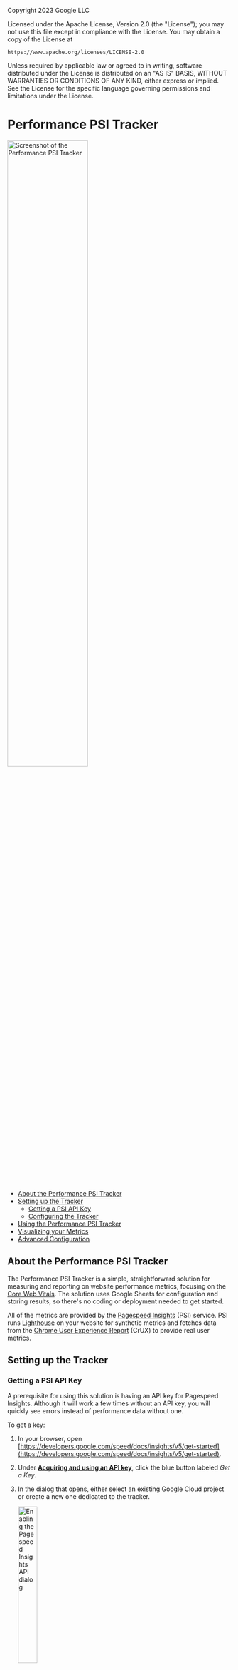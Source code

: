 Copyright 2023 Google LLC

Licensed under the Apache License, Version 2.0 (the "License");
you may not use this file except in compliance with the License.
You may obtain a copy of the License at

    https://www.apache.org/licenses/LICENSE-2.0

Unless required by applicable law or agreed to in writing, software
distributed under the License is distributed on an "AS IS" BASIS,
WITHOUT WARRANTIES OR CONDITIONS OF ANY KIND, either express or implied.
See the License for the specific language governing permissions and
limitations under the License.

# Performance PSI Tracker

<img src="./imgs/psi_tracker_screenshot.webp" alt="Screenshot of the Performance PSI Tracker" width="60%" >

* [About the Performance PSI Tracker](#about-the-performance-psi-tracker)
* [Setting up the Tracker](#setting-up-the-tracker)
    - [Getting a PSI API Key](#getting-a-psi-api-key)
    - [Configuring the Tracker](#configuring-the-tracker)
* [Using the Performance PSI Tracker](#using-the-performance-psi-tracker)
* [Visualizing your Metrics](#visualizing-your-metrics)
* [Advanced Configuration](#advanced-configuration)

## About the Performance PSI Tracker

The Performance PSI Tracker is a simple, straightforward solution for measuring
and reporting on website performance metrics, focusing on the
[Core Web Vitals](https://web.dev/vitals). The solution uses Google Sheets for
configuration and storing results, so there's no coding or deployment needed to
get started.

All of the metrics are provided by the
[Pagespeed Insights](https://developers.google.com/speed/docs/insights/v5/about)
(PSI) service. PSI runs
[Lighthouse](https://developer.chrome.com/docs/lighthouse/overview/)
on your website for synthetic metrics and fetches data from the
[Chrome User Experience Report](https://developer.chrome.com/docs/crux/) (CrUX)
to provide real user metrics.

## Setting up the Tracker

### Getting a PSI API Key

A prerequisite for using this solution is having an API key for Pagespeed
Insights. Although it will work a few times without an API key, you will quickly
see errors instead of performance data without one.

To get a key:

1. In your browser, open
[https://developers.google.com/speed/docs/insights/v5/get-started](https://developers.google.com/speed/docs/insights/v5/get-started).
1. Under **[Acquiring and using an API key](https://developers.google.com/speed/docs/insights/v5/get-started#APIKey)**,
   click the blue button labeled _Get a Key_.
1. In the dialog that opens, either select an existing Google Cloud project or
   create a new one dedicated to the tracker.

   <img src="./imgs/api_key_step_1.webp" alt="Enabling the Pagespeed Insights API dialog" width="30%">

1. Agree to the Terms and Conditions, and then click **NEXT** to create the API
   key.
1. Once the key is created, click the **SHOW KEY** button to reveal your API
   key.

   <img src="./imgs/api_key_step_2.webp" alt="You're all set dialog after generating a PSI API key" width="30%">

1. Use the copy icon to copy your API key to the clip board. You can also find
   the key in the [_APIs & Services_ section](https://console.cloud.google.com/apis/credentials)
   of the Google Cloud Console for the project you chose.

> [!IMPORTANT]
> The API key you created can be used for _any_ Google API. It is suggested
> that you restrict the key to specific APIs (namely, Pagespeed Insights)
> for better security.

### Configuring the Tracker

The first step to configure the tracker is making a copy of the sheet, which you
can find here &#129046;
[https://docs.google.com/spreadsheets/d/1Ip5w-d4et3I6l59qqz2RI0MKPAsG6Bf_BpVD-o7KVkc/edit#gid=0](https://docs.google.com/spreadsheets/d/1Ip5w-d4et3I6l59qqz2RI0MKPAsG6Bf_BpVD-o7KVkc/edit#gid=0)

To make a copy, select the **Make a copy** item from the _File_ menu. The
related App Script file, that the copy dialog warns about, is necessary for the
solution to work.

The steps to configure the tracker are outlined on the _Config_ tab of the
Sheet. More detailed instructions follow:

1. Paste the API key you created before starting into cell B6, below the label
   _API Key for PSI+CrUX (necessary for CrUX and for automated PSI)_.

   <img src="./imgs/config_step_1.webp" alt="Screenshot of the cell in the tracker for the PSI API key with a red arrow pointing at it." width="25%">

1. In the cells on the right of the sheet, enter the details of the websites
   you want to track. The columns have the following uses:
   * **Label** - a free-text label to help tell URLs apart. It can also be used
     in reports as a filter.
   * **URL** - the actual URL to track. Be sure to include the `https` or
     `http` at the start.
   * **Device** - the device type to use with Lighthouse and when querying
     CrUX. The options are "Mobile", "Desktop", or "Mobile and Desktop". Using
     any other values will result in the URL not being sent to PSI and the
     status never changing from 🔃.
   * **URL/Origin** - whether to query CrUX for data for the specific URL or
     for the entire origin. The options are "URL" or "Origin". Any other values
     will result in no CrUX data being saved for the URL.
   * **Active** - a checkbox to signal whether the URL should be included in the
     tracking. When adding a new row, be sure to use a checkbox here to ensure
     the value is correctly recognized.
   * **Status** - shows which state the tracker is in with regards to the URL
     in that row. This is updated by the tracker, and doesn't need to be set
     manually.
1. Click the **Authorize script** button. If a pop-up is shown, review the
   permissions being requested and then authorize the app to run on your behalf.
1. Click the **Call PSI API** button to test your configuration. This should
   result in a number of toasts being shown at the bottom right of the sheet,
   with the final toast saying to check the results sheet.

   <img src="./imgs/psi_tracker_toast.webp" alt="Google Sheets notification toast saying 'Received Data. Parsing information - Check the Results sheet'." width="25%">

1. If the Results sheet is properly populated after clicking the **Call PSI
   API** button, click the **Set PSI daily trigger** button to start daily
   measurement.

   <img src="./imgs/psi_tracker_results.webp" alt="Screenshot of the Performance PSI Tracker Results tab with metrics for multiple days." width="50%">

Following these steps should result in the Results tab being updated daily with
new performance metrics. The rest of the settings on the sheet are for advanced
users and detailed below.

## Using the Performance PSI Tracker

Once everything is set up, the Results tab is populated daily providing a steady
stream of performance data.

The CrUX-related columns in the Results are automatically color coded for you
based on the [official thresholds from web.dev](https://web.dev/vitals/).
<span style="background: #b7e1cd">Green</span> is good;
<span style="background: #fff2cc">Yellow</span> is Needs Improvement;
<span style="background: #f4cccc">Red</span> is Poor.

To review the progress of a single page, you can add a data filter to the first
row of the Results tab. Depending on how you have labeled your pages in the
Config, you can either use the URL column or the Label column as the filter. If
you wish to review multiple pages, the page labels are often a better
choice. Please refer to the [Google Sheets documentation on
filtering](https://support.google.com/docs/answer/3540681) for more
information. Using just the color coding, you should be able to see if your
pages are regressing in a significant way.

If you are planning on using the Lighthouse metrics for tracking, we suggest
adding your own conditional formatting to the relevant columns to make it easier
to see how your site is performing. Please see the [Google Sheets documentation
on conditional
formatting](https://support.google.com/docs/answer/78413?hl=en&co=GENIE.Platform%3DDesktop&oco=0)
for more information.

> [!WARNING] 
> There are two buttons at the bottom of the Config worksheet that
> can be destructive to any changes you've made to the Tracker.
>
> **Reset** will replace all of the URLs entered in the Config worksheet with a
> standard set of URLs from web.dev.
>
> **Delete** will delete all of the data in the Results worksheet.

## Visualizing Your Metrics

### Visualizing with Google Sheets

Adding charts directly to the PSI Performance Tracker is an easy option for
getting started with visualization.

Some things to note when creating charts in the Tracker:

* Do not add charts to the config or results tab directly. This can cause the
  tool to stop working until they are removed.
* You cannot plot multiple sites separately using the raw results.
* Copying parts of the results is useful for one-off charts to identify
  historical trends, but not useful for ongoing tracking.

To prepare your data for visualization, the simplest option is to create a pivot
table. If done correctly, it will update automatically every day the
measurements are made. We suggest pulling all of the results into the pivot
table to avoid having multiple versions that may become out of date.

To create the pivot table:

1. From the _Insert_ menu, select _Pivot table_.
1. In the **Data Range** field, enter `Results!A:AI`.
1. Ensure **New Sheet** is selected under _Insert to_.
1. Click **Create**.

   <img src="./imgs/create_pivot_table.webp" alt="The Create Pivot Table dialog in Google Sheets showing the range to use for creating charts." width="30%">

1. Add the _Date_ field to the Rows section of the Pivot table editor.
1. Add the _Label_ field to the Columns section of the Pivot table editor.
1. Add the metric columns you want to chart to the Values section of the Pivot
   table editor.

   <img src="./imgs/pivot_config.webp" alt="The Google Sheets Pivot table editor with Date as Rows, Label as Columns, and CrUX LCP as Values." width="30%">

To create a chart, with a cell of the pivot table selected, select the _Insert >
Chart_ menu item. This will insert a chart with all of the data from the pivot
table. You can then use the Chart editor to edit the chart format and select
only the data you want to visualize.

### Visualizing with Looker Studio

Looker Studio offers a more feature-full method to visualize you data. The
easiest way to get started with Looker Studio is to make a copy of the template
dashboard and then personalize it for your brand and focus metrics. To connect
your data to the template:

1. Open the [Performance PSI Tracker Template
   dashboard](https://lookerstudio.google.com/u/0/reporting/fbc4c1df-3766-417a-8ed3-1a10186e08fa/page/jQ9DD/preview)
1. Click the **Use my own data** button, located at the top-right of the
   template.
1. In the pop-up dialog, select your copy of the PSI Performance Tracker
   spreadsheet.
1. Select the _Results_ Worksheet from the _Worksheet_ list, ensuring the _Use
   first row as headers_ and _Include hidden and filtered fields_ options are
   selected.
1. Click the **Add** button at the bottom-right of the page.

   <img src="./imgs/add_sheet_to_looker.webp" alt="The Looker Studio 'Add data to report' dialog with the PSI Tracker Sample spreadsheet and the Results worksheet selected" width="45%">
   
1. If prompted, confirm you want to add the data to the report by clicking the
   **ADD TO REPORT** button. This may not be shown for users who have selected
   not to see it in the past.

You should see results immediately in the dashboard, however, a week's worth of
data is necessary before any trends are likely to be visible. In general, we've
found that a month's worth of data is the minimum useful amount to be really
useful.

#### Adding Business Data to the Dashboard

If available, the dashboard should include charts that highlight the
relationship between site performance and business metrics. How you add this
data will depend on how you measure business metrics. 

The easiest method is to import the data into a new worksheet in the Performance
PSI Tracker spreadsheet, for example with the [GA Spreadsheet
Add-in](https://ga-dev-tools.google/spreadsheet-add-on/), and then use
[VLOOKUP](https://support.google.com/docs/answer/3093318) or the
[QUERY](https://support.google.com/docs/answer/3093343) function to join the
performance and business data in sheets. You can then add the worksheet with the
joined data to the dashboard as a data source (see the
[documentation](https://support.google.com/looker-studio/answer/6300774) for
more information). 

Another option is to add the business data as a separate data source to the
dashboard and then use a data blend in Looker Studio. Doing this correctly can
require more advanced Looker Studio knowledge. Please see the [documentation on
blends](https://support.google.com/looker-studio/answer/9061420) for more info.

## Advanced Configuration

### Limiting API Calls to Avoid Quota Errors

The Pagespeed Insights (PSI) API has a default quota of 25k queries per day and 240 queries per minute. For most project this is more than enough. However, for PSI Tracker projects with many URLs, or when the API key is shared among a number of trackers, you may receive over quota errors instead of results. Large numbers of URLs being tracked can also lead to the App Script engine timing out. To avoid these issues, the Config worksheet has three fields you can use to limit how you use the PSI API.

* **Number of URLs per batch** allows you to limit the number of API calls made at one time to avoid going over the queries per minute quota.
* **Avoid maxiumum execution time, run batches on triggers** sets a timer between test batches to ensure the App Script engine does not run to the maxium time for a single job.
* **If TRUE, time in minute between batches** the time between batches being started, if the above parameter is set to true.

### Adding Custom Results Fields

The Fields worksheet is used to configure the columns present in the Results worksheet. There are three columns with the following meanings:

* **Method** Is used to specify which method, or API, is being used to fetch the data. The acceptable values are:
  + _PSI API_ - used with data from the [Pagespeed Insights API](https://developers.google.com/speed/docs/insights/v5/get-started)
  + _CrUX History_ - used with data from the [CrUX History API](https://developer.chrome.com/docs/crux/history-api/)
  + _CrUX_ - used with data from the [CrUX API](https://developer.chrome.com/docs/crux/api/)

> [!IMPORTANT]
> The Method names are case-sensitive. Be sure to enter them correctly.

* **Field** Corresponds to a column header (row A) in the Results
  worksheet. This is where the data will be recorded.
* **Data** This is an App Script expression that will be evaluated, whose return
  value is written to the specified field. The variable `content` is provided
  and contains the parsed JSON object returned by the API specified in the
  Method field. Please see the standard expressions for examples of how to write
  appropriate custom expressions.
